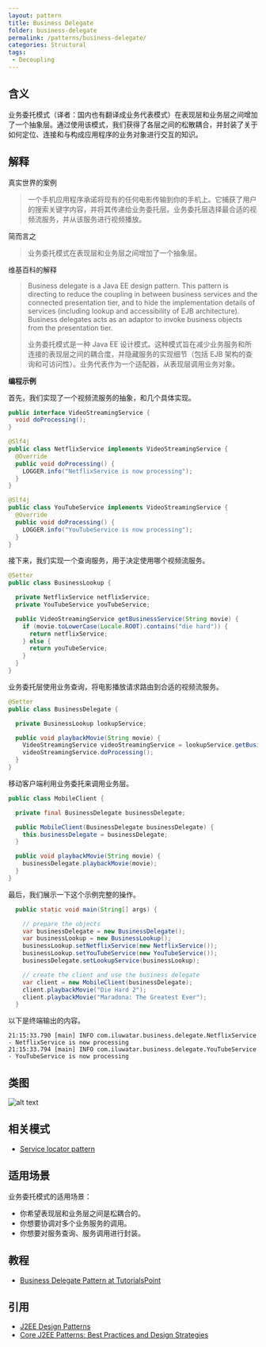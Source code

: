 ```yaml
---
layout: pattern
title: Business Delegate
folder: business-delegate
permalink: /patterns/business-delegate/
categories: Structural
tags:
 - Decoupling
---
```


## 含义

业务委托模式（译者：国内也有翻译成业务代表模式）在表现层和业务层之间增加了一个抽象层。通过使用该模式，我们获得了各层之间的松散耦合，并封装了关于如何定位、连接和与构成应用程序的业务对象进行交互的知识。

## 解释

真实世界的案例

> 一个手机应用程序承诺将现有的任何电影传输到你的手机上。它捕获了用户的搜索关键字内容，并将其传递给业务委托层。业务委托层选择最合适的视频流服务，并从该服务进行视频播放。

简而言之

> 业务委托模式在表现层和业务层之间增加了一个抽象层。

维基百科的解释

> Business delegate is a Java EE design pattern. This pattern is directing to reduce the coupling 
> in between business services and the connected presentation tier, and to hide the implementation 
> details of services (including lookup and accessibility of EJB architecture). Business delegates 
> acts as an adaptor to invoke business objects from the presentation tier.
>
> 业务委托模式是一种 Java EE 设计模式。这种模式旨在减少业务服务和所连接的表现层之间的耦合度，并隐藏服务的实现细节（包括 EJB 架构的查询和可访问性）。业务代表作为一个适配器，从表现层调用业务对象。

**编程示例**

首先，我们实现了一个视频流服务的抽象，和几个具体实现。

```java
public interface VideoStreamingService {
  void doProcessing();
}

@Slf4j
public class NetflixService implements VideoStreamingService {
  @Override
  public void doProcessing() {
    LOGGER.info("NetflixService is now processing");
  }
}

@Slf4j
public class YouTubeService implements VideoStreamingService {
  @Override
  public void doProcessing() {
    LOGGER.info("YouTubeService is now processing");
  }
}
```

接下来，我们实现一个查询服务，用于决定使用哪个视频流服务。

```java
@Setter
public class BusinessLookup {

  private NetflixService netflixService;
  private YouTubeService youTubeService;

  public VideoStreamingService getBusinessService(String movie) {
    if (movie.toLowerCase(Locale.ROOT).contains("die hard")) {
      return netflixService;
    } else {
      return youTubeService;
    }
  }
}
```

业务委托层使用业务查询，将电影播放请求路由到合适的视频流服务。

```java
@Setter
public class BusinessDelegate {

  private BusinessLookup lookupService;

  public void playbackMovie(String movie) {
    VideoStreamingService videoStreamingService = lookupService.getBusinessService(movie);
    videoStreamingService.doProcessing();
  }
}
```

移动客户端利用业务委托来调用业务层。

```java
public class MobileClient {

  private final BusinessDelegate businessDelegate;

  public MobileClient(BusinessDelegate businessDelegate) {
    this.businessDelegate = businessDelegate;
  }

  public void playbackMovie(String movie) {
    businessDelegate.playbackMovie(movie);
  }
}
```

最后，我们展示一下这个示例完整的操作。

```java
  public static void main(String[] args) {

    // prepare the objects
    var businessDelegate = new BusinessDelegate();
    var businessLookup = new BusinessLookup();
    businessLookup.setNetflixService(new NetflixService());
    businessLookup.setYouTubeService(new YouTubeService());
    businessDelegate.setLookupService(businessLookup);

    // create the client and use the business delegate
    var client = new MobileClient(businessDelegate);
    client.playbackMovie("Die Hard 2");
    client.playbackMovie("Maradona: The Greatest Ever");
  }
```

以下是终端输出的内容。

```
21:15:33.790 [main] INFO com.iluwatar.business.delegate.NetflixService - NetflixService is now processing
21:15:33.794 [main] INFO com.iluwatar.business.delegate.YouTubeService - YouTubeService is now processing
```

## 类图

![alt text](../../business-delegate/etc/business-delegate.urm.png "Business Delegate")

## 相关模式

* [Service locator pattern](https://java-design-patterns.com/patterns/service-locator/)

## 适用场景

业务委托模式的适用场景：

* 你希望表现层和业务层之间是松耦合的。
* 你想要协调对多个业务服务的调用。
* 你想要对服务查询、服务调用进行封装。

## 教程

* [Business Delegate Pattern at TutorialsPoint](https://www.tutorialspoint.com/design_pattern/business_delegate_pattern.htm)

## 引用

* [J2EE Design Patterns](https://www.amazon.com/gp/product/0596004273/ref=as_li_tl?ie=UTF8&camp=1789&creative=9325&creativeASIN=0596004273&linkCode=as2&tag=javadesignpat-20&linkId=48d37c67fb3d845b802fa9b619ad8f31)
* [Core J2EE Patterns: Best Practices and Design Strategies](https://www.amazon.com/gp/product/0130648841/ref=as_li_qf_asin_il_tl?ie=UTF8&tag=javadesignpat-20&creative=9325&linkCode=as2&creativeASIN=0130648841&linkId=a0100de2b28c71ede8db1757fb2b5947)
